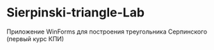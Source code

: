 # Sierpinski-triangle-Lab
Приложение WinForms для построения треугольника Серпинского (первый курс КПИ)
